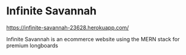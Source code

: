 # Infinite Savannah

https://infinite-savannah-23628.herokuapp.com/

Infinite Savannah is an ecommerce website using the MERN stack for premium longboards 

